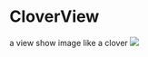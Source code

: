 # CloverView
a view show image like a clover
![](https://github.com/5peak2me/CloverView/blob/master/demo.gif)
